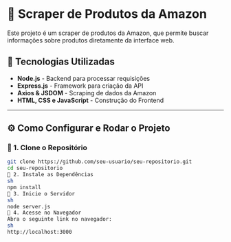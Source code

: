 # 🛒 Scraper de Produtos da Amazon

Este projeto é um scraper de produtos da Amazon, que permite buscar informações sobre produtos diretamente da interface web.

## 🚀 Tecnologias Utilizadas

- **Node.js** - Backend para processar requisições
- **Express.js** - Framework para criação da API
- **Axios & JSDOM** - Scraping de dados da Amazon
- **HTML, CSS e JavaScript** - Construção do Frontend

---

## ⚙️ Como Configurar e Rodar o Projeto

### 🔹 1. Clone o Repositório

```sh
git clone https://github.com/seu-usuario/seu-repositorio.git
cd seu-repositorio
🔹 2. Instale as Dependências
sh
npm install
🔹 3. Inicie o Servidor
sh
node server.js
🔹 4. Acesse no Navegador
Abra o seguinte link no navegador:
sh
http://localhost:3000
